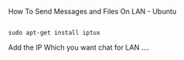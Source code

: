 How To Send Messages and Files On LAN - Ubuntu

```

sudo apt-get install iptux

```

Add the IP Which you want chat for LAN ....
